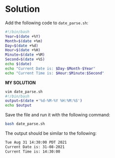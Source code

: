 # Solution

Add the following code to `date_parse.sh`:

```bash
#!/bin/bash
Year=$(date +%Y)
Month=$(date +%m)
Day=$(date +%d)
Hour=$(date +%H)
Minute=$(date +%M)
Second=$(date +%S)
echo $(date)
echo "Current Date is: $Day-$Month-$Year"
echo "Current Time is: $Hour:$Minute:$Second"
```
**MY SOLUTION**
```bash
vim date_parse.sh
#!/bin/bash
output=$(date +'%d-%M-%Y %H:%M:%S')
echo $output
```
Save the file and run it with the following command:

```bash
bash date_parse.sh
```

The output should be similar to the following:

```bash
Tue Aug 31 14:30:00 PDT 2021
Current Date is: 31-08-2021
Current Time is: 14:30:00
```
